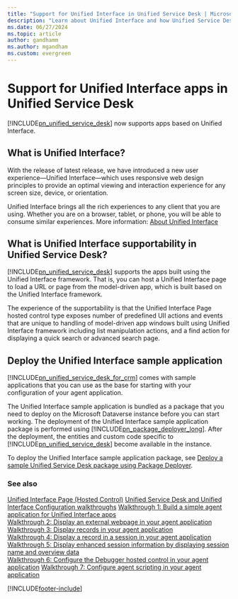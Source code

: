 ```yaml
---
title: "Support for Unified Interface in Unified Service Desk | MicrosoftDocs"
description: "Learn about Unified Interface and how Unified Service Desk supports apps built using the Unified Interface framework."
ms.date: 06/27/2024
ms.topic: article
author: gandhamm
ms.author: mgandham
ms.custom: evergreen
---
```



# Support for Unified Interface apps in Unified Service Desk



[!INCLUDE[pn_unified_service_desk](../../includes/pn-unified-service-desk.md)] now supports apps based on Unified Interface.

## What is Unified Interface?

With the release of latest release, we have introduced a new user experience&mdash;Unified Interface&mdash;which uses responsive web design principles to provide an optimal viewing and interaction experience for any screen size, device, or orientation.

Unified Interface brings all the rich experiences to any client that you are using. Whether you are on a browser, tablet, or phone, you will be able to consume similar experiences. More information: [About Unified Interface](/dynamics365/customer-engagement/admin/about-unified-interface)

## What is Unified Interface supportability in Unified Service Desk?

[!INCLUDE[pn_unified_service_desk](../../includes/pn-unified-service-desk.md)] supports the apps built using the Unified Interface framework. That is, you can host a Unified Interface page to load a URL or page from the model-driven app, which is built based on the Unified Interface framework.

The experience of the supportability is that the Unified Interface Page hosted control type exposes number of predefined UII actions and events that are unique to handling of model-driven app windows built using Unified Interface framework including list manipulation actions, and a find action for displaying a quick search or advanced search page.

## Deploy the Unified Interface sample application

[!INCLUDE[pn_unified_service_desk_for_crm](../../includes/pn-unified-service-desk-for-crm.md)] comes with sample applications that you can use as the base for starting with your configuration of your agent application.  
  
 The Unified Interface sample application is bundled as a package that you need to deploy on the Microsoft Dataverse instance before you can start working. The deployment of the Unified Interface sample application package is performed using [!INCLUDE[pn_package_deployer_long](../../includes/pn-package-deployer-long.md)]. After the deployment, the entities and custom code specific to [!INCLUDE[pn_unified_service_desk](../../includes/pn-unified-service-desk.md)] become available in the instance.

To deploy the Unified Interface sample application package, see [Deploy a sample Unified Service Desk package using Package Deployer](../admin/deploy-sample-unified-service-desk-applications-using-package-deployer.md).


### See also

 [Unified Interface Page (Hosted Control)](../../unified-service-desk/unified-interface-page-hosted-control.md)
 [Unified Service Desk and Unified Interface Configuration walkthroughs](../../unified-service-desk/unified-service-desk-unified-interface-configuration-walkthroughs.md)
 [Walkthrough 1: Build a simple agent application for Unified Interface apps](../../unified-service-desk/walkthrough1-unified-interface-build-a-simple-agent-application.md)  
 [Walkthrough 2: Display an external webpage in your agent application](../../unified-service-desk/walkthrough2-unified-interface-display-an-external-webpage-in-your-agent-application.md)   
 [Walkthrough 3: Display records in your agent application](../../unified-service-desk/walkthrough3-unified-interface-display-microsoft-dynamics-365-records-in-your-agent-application.md)   
 [Walkthrough 4: Display a record in a session in your agent application](../../unified-service-desk/walkthrough4-unified-interface-display-dynamics-365-record-session-agent-application.md)   
 [Walkthrough 5: Display enhanced session information by displaying session name and overview data](../../unified-service-desk/walkthrough5-unified-interface-display-enhanced-session-information-displaying-session-name-overview-data.md)   
 [Walkthrough 6: Configure the Debugger hosted control in your agent application](../../unified-service-desk/walkthrough6-unified-interface-configure-debugger-hosted-control-agent-application.md)
 [Walkthrough 7: Configure agent scripting in your agent application](../../unified-service-desk/walkthrough7-unified-interface-configure-agent-scripting-agent-application.md)  


[!INCLUDE[footer-include](../../includes/footer-banner.md)]
